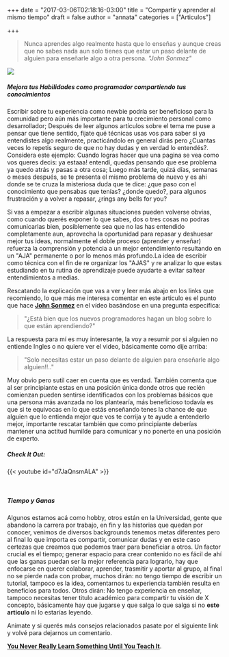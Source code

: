 +++
date = "2017-03-06T02:18:16-03:00"
title = "Compartir y aprender al mismo tiempo"
draft = false
author = "annata"
categories = ["Articulos"]

+++
>Nunca aprendes algo realmente hasta que lo enseñas y aunque creas que no sabes nada aun solo tienes que estar
un paso delante de alguien para enseñarle algo a otra persona.
                                                                                            *"John Sonmez"*
<!--more-->

![](/img/comparte-y-aprende.jpg)

##### Mejora tus Habilidades como programador compartiendo tus conocimientos

Escribir sobre tu experiencia como newbie podría ser beneficioso para la comunidad pero aún más importante para tu crecimiento personal como desarrollador; Después de leer algunos artículos sobre el tema me puse a pensar que tiene sentido, fijate qué técnicas usas vos para saber si ya entendistes algo realmente, practicándolo en general dirás pero ¿Cuantas veces lo repetis seguro de que no hay dudas y en verdad lo entendés?. Considera este ejemplo: Cuando logras hacer que una pagina se vea como vos queres decis: ya estaaa! entendí, quedas pensando que ese problema ya quedo atrás y pasas a otra cosa; Luego más tarde, quizá días, semanas o meses después, se te presenta el mismo problema de nuevo y es ahi donde  se te cruza la misteriosa duda que te dice: ¿que paso con el conocimiento que pensabas que tenías? ¿donde quedo?, para algunos frustración y a volver a repasar, ¿rings any bells for you?

Si vas a empezar a escribir algunas situaciones pueden volverse obvias, como cuando querés exponer lo que sabes, dos o tres cosas  no podras comunicarlas bien, posiblemente sea que no las has entendido completamente aun, aprovecha la  oportunidad para repasar y  deshuesar mejor tus ideas, normalmente el doble proceso (aprender y enseñar) refuerza la comprensión y potencia a un mejor entendimiento resultando en un "AJA" permanente o por lo menos más profundo.La idea de escribir como técnica con el fin de re organizar los "AJAS" y re analizar lo que estas estudiando en tu rutina de aprendizaje puede ayudarte a evitar saltear entendimientos a medias.

Rescatando la explicación que vas a ver y leer más abajo en los links que recomiendo, lo que más me interesa comentar en este articulo es el punto que hace **[John Sonmez](https://www.linkedin.com/in/johnsonmez)** en el vídeo basándose en una pregunta especifica:

> "¿Está bien que los nuevos programadores hagan un blog sobre lo que están aprendiendo?"

La respuesta para mí es muy interesante, la voy a resumir por si alguien no entiende Ingles o no quiere ver el video, básicamente como dije arriba:

> "Solo necesitas estar un paso delante de alguien para enseñarle algo alguien!!.."

Muy obvio pero sutil caer en cuenta  que es verdad. También comenta que al ser principiante estas en una posición única donde otros que recién comienzan pueden sentirse identificados con los problemas básicos que una persona más avanzada no los plantearía, más beneficioso todavía es que si te equivocas en lo que estás enseñando tenes la chance de que alguien que lo entienda mejor que vos te corrija y te ayude a entenderlo mejor, importante rescatar también  que como principiante deberías mantener una actitud humilde para comunicar y no ponerte en una posición de experto.

##### Check It Out:


{{< youtube id="d7JaQnsmALA" >}}

&nbsp;

##### Tiempo y Ganas

Algunos estamos acá como hobby, otros están en la Universidad, gente que abandono la carrera por trabajo, en fin y las historias que quedan por conocer, venimos de diversos backgrounds tenemos metas diferentes pero al final lo que importa es compartir, comunicar dudas y en este caso certezas que creamos que podemos traer para beneficiar a otros. Un factor crucial es el tiempo; generar espacio para crear contenido no es fácil de ahí que las ganas puedan ser la mejor referencia para lograrlo, hay que enfocarse en querer colaborar, aprender, trasmitir y aportar al grupo, al final no se pierde nada con probar, muchos dirán: no tengo tiempo de escribir un tutorial, tampoco es la idea, comentarnos tu experiencia también resulta en beneficios para todos. Otros dirán: No tengo experiencia en enseñar, tampoco necesitas tener titulo académico para compartir tu visión de X concepto, básicamente hay que jugarse y que salga lo que salga si no **este articulo** ni lo estarías leyendo.

Animate y si querés más consejos relacionados pasate por el siguiente link y volvé para dejarnos un comentario.

**[You Never Really Learn Something Until You Teach It](https://dzone.com/articles/you-never-really-learn)**.
